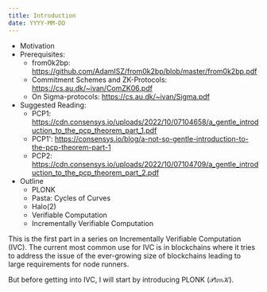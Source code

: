 ```yaml
---
title: Introduction
date: YYYY-MM-DD
---
```


- Motivation
- Prerequisites:
  - from0k2bp: https://github.com/AdamISZ/from0k2bp/blob/master/from0k2bp.pdf
  - Commitment Schemes and ZK-Protocols: https://cs.au.dk/~ivan/ComZK06.pdf
  - On Sigma-protocols: https://cs.au.dk/~ivan/Sigma.pdf
- Suggested Reading:
  - PCP1: https://cdn.consensys.io/uploads/2022/10/07104658/a_gentle_introduction_to_the_pcp_theorem_part_1.pdf
  - PCP1': https://consensys.io/blog/a-not-so-gentle-introduction-to-the-pcp-theorem-part-1
  - PCP2: https://cdn.consensys.io/uploads/2022/10/07104709/a_gentle_introduction_to_the_pcp_theorem_part_2.pdf
- Outline
  - PLONK
  - Pasta: Cycles of Curves
  - Halo(2)
  - Verifiable Computation
  - Incrementally Verifiable Computation

This is the first part in a series on Incrementally Verifiable Computation
(IVC). The current most common use for IVC is in blockchains where it tries
to address the issue of the ever-growing size of blockchains leading to
large requirements for node runners.

But before getting into IVC, I will start by introducing PLONK
($\mathcal{P}\mathfrak{lon}\mathcal{K}$).
